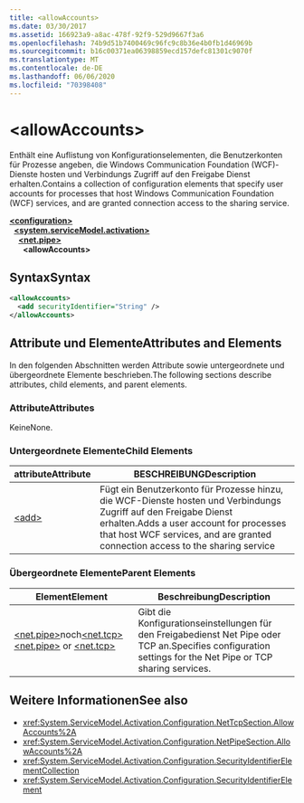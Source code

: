 ```yaml
---
title: <allowAccounts>
ms.date: 03/30/2017
ms.assetid: 166923a9-a8ac-478f-92f9-529d9667f3a6
ms.openlocfilehash: 74b9d51b7400469c96fc9c8b36e4b0fb1d46969b
ms.sourcegitcommit: b16c00371ea06398859ecd157defc81301c9070f
ms.translationtype: MT
ms.contentlocale: de-DE
ms.lasthandoff: 06/06/2020
ms.locfileid: "70398408"
---
```

# \<allowAccounts>
<span data-ttu-id="797b1-101">Enthält eine Auflistung von Konfigurationselementen, die Benutzerkonten für Prozesse angeben, die Windows Communication Foundation (WCF)-Dienste hosten und Verbindungs Zugriff auf den Freigabe Dienst erhalten.</span><span class="sxs-lookup"><span data-stu-id="797b1-101">Contains a collection of configuration elements that specify user accounts for processes that host Windows Communication Foundation (WCF) services, and are granted connection access to the sharing service.</span></span>  
  
[**\<configuration>**](../configuration-element.md)\
&nbsp;&nbsp;[**\<system.serviceModel.activation>**](system-servicemodel-activation.md)\
&nbsp;&nbsp;&nbsp;&nbsp;[**\<net.pipe>**](net-pipe.md)\
&nbsp;&nbsp;&nbsp;&nbsp;&nbsp;&nbsp;**\<allowAccounts>**  
  
## <a name="syntax"></a><span data-ttu-id="797b1-102">Syntax</span><span class="sxs-lookup"><span data-stu-id="797b1-102">Syntax</span></span>  
  
```xml  
<allowAccounts>
  <add securityIdentifier="String" />
</allowAccounts>
```  
  
## <a name="attributes-and-elements"></a><span data-ttu-id="797b1-103">Attribute und Elemente</span><span class="sxs-lookup"><span data-stu-id="797b1-103">Attributes and Elements</span></span>  
 <span data-ttu-id="797b1-104">In den folgenden Abschnitten werden Attribute sowie untergeordnete und übergeordnete Elemente beschrieben.</span><span class="sxs-lookup"><span data-stu-id="797b1-104">The following sections describe attributes, child elements, and parent elements.</span></span>  
  
### <a name="attributes"></a><span data-ttu-id="797b1-105">Attribute</span><span class="sxs-lookup"><span data-stu-id="797b1-105">Attributes</span></span>  
 <span data-ttu-id="797b1-106">Keine</span><span class="sxs-lookup"><span data-stu-id="797b1-106">None.</span></span>  
  
### <a name="child-elements"></a><span data-ttu-id="797b1-107">Untergeordnete Elemente</span><span class="sxs-lookup"><span data-stu-id="797b1-107">Child Elements</span></span>  
  
|<span data-ttu-id="797b1-108">attribute</span><span class="sxs-lookup"><span data-stu-id="797b1-108">Attribute</span></span>|<span data-ttu-id="797b1-109">BESCHREIBUNG</span><span class="sxs-lookup"><span data-stu-id="797b1-109">Description</span></span>|  
|---------------|-----------------|  
|[\<add>](add-of-allowaccounts.md)|<span data-ttu-id="797b1-110">Fügt ein Benutzerkonto für Prozesse hinzu, die WCF-Dienste hosten und Verbindungs Zugriff auf den Freigabe Dienst erhalten.</span><span class="sxs-lookup"><span data-stu-id="797b1-110">Adds a user account for processes that host WCF services, and are granted connection access to the sharing service</span></span>|  
  
### <a name="parent-elements"></a><span data-ttu-id="797b1-111">Übergeordnete Elemente</span><span class="sxs-lookup"><span data-stu-id="797b1-111">Parent Elements</span></span>  
  
|<span data-ttu-id="797b1-112">Element</span><span class="sxs-lookup"><span data-stu-id="797b1-112">Element</span></span>|<span data-ttu-id="797b1-113">Beschreibung</span><span class="sxs-lookup"><span data-stu-id="797b1-113">Description</span></span>|  
|-------------|-----------------|  
|<span data-ttu-id="797b1-114">[\<net.pipe>](net-pipe.md)noch[\<net.tcp>](net-tcp.md)</span><span class="sxs-lookup"><span data-stu-id="797b1-114">[\<net.pipe>](net-pipe.md) or [\<net.tcp>](net-tcp.md)</span></span>|<span data-ttu-id="797b1-115">Gibt die Konfigurationseinstellungen für den Freigabedienst Net Pipe oder TCP an.</span><span class="sxs-lookup"><span data-stu-id="797b1-115">Specifies configuration settings for the Net Pipe or TCP sharing services.</span></span>|  
  
## <a name="see-also"></a><span data-ttu-id="797b1-116">Weitere Informationen</span><span class="sxs-lookup"><span data-stu-id="797b1-116">See also</span></span>

- <xref:System.ServiceModel.Activation.Configuration.NetTcpSection.AllowAccounts%2A>
- <xref:System.ServiceModel.Activation.Configuration.NetPipeSection.AllowAccounts%2A>
- <xref:System.ServiceModel.Activation.Configuration.SecurityIdentifierElementCollection>
- <xref:System.ServiceModel.Activation.Configuration.SecurityIdentifierElement>
